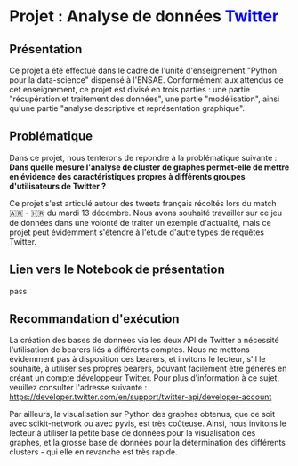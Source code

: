 # Projet :  Analyse de données <span style='color:Blue'> Twitter  </span>


## Présentation

Ce projet a été effectué dans le cadre de l'unité d'enseignement "Python pour la data-science" dispensé à l'ENSAE. Conformément aux attendus de cet enseignement, ce projet est divisé en trois parties : une partie "récupération et traitement des données", une partie "modélisation", ainsi qu'une partie "analyse descriptive et représentation graphique".


## Problématique

Dans ce projet, nous tenterons de répondre à la problématique suivante : **Dans quelle mesure l'analyse de cluster de graphes permet-elle de mettre en évidence des caractéristiques propres à différents groupes d'utilisateurs de Twitter ?**

Ce projet s'est articulé autour des tweets français récoltés lors du match 🇦🇷 - 🇭🇷 du mardi 13 décembre. Nous avons souhaité travailler sur ce jeu de données dans une volonté de traiter un exemple d'actualité, mais ce projet peut évidemment s'étendre à l'étude d'autre types de requêtes Twitter.


## Lien vers le Notebook de présentation

pass


## Recommandation d'exécution

La création des bases de données via les deux API de Twitter a nécessité l'utilisation de bearers liés à différents comptes. Nous ne mettons évidemment pas à disposition ces bearers, et invitons le lecteur, s'il le souhaite, à utiliser ses propres bearers, pouvant facilement être générés en créant un compte développeur Twitter. Pour plus d'information à ce sujet, veuillez consulter l'adresse suivante : https://developer.twitter.com/en/support/twitter-api/developer-account

Par ailleurs, la visualisation sur Python des graphes obtenus, que ce soit avec scikit-network ou avec pyvis, est très coûteuse. Ainsi, nous invitons le lecteur à utiliser la petite base de données pour la visualisation des graphes, et la grosse base de données pour la détermination des différents clusters - qui elle en revanche est très rapide.


